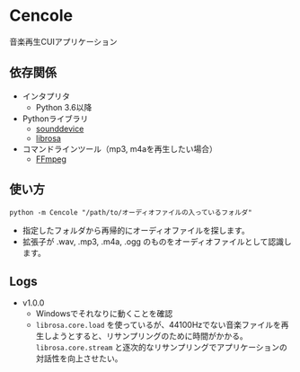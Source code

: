 # Cencole
音楽再生CUIアプリケーション

## 依存関係
- インタプリタ
	- Python 3.6以降
- Pythonライブラリ
	- [sounddevice](https://github.com/spatialaudio/python-sounddevice/)
	- [librosa](https://github.com/librosa/librosa)
- コマンドラインツール（mp3, m4aを再生したい場合）
	- [FFmpeg](http://ffmpeg.org/)

## 使い方
```
python -m Cencole "/path/to/オーディオファイルの入っているフォルダ"
```

- 指定したフォルダから再帰的にオーディオファイルを探します。
- 拡張子が .wav, .mp3, .m4a, .ogg のものをオーディオファイルとして認識します。



## Logs

- v1.0.0
	- Windowsでそれなりに動くことを確認
	- `librosa.core.load` を使っているが、44100Hzでない音楽ファイルを再生しようとすると、リサンプリングのために時間がかかる。`librosa.core.stream` と逐次的なリサンプリングでアプリケーションの対話性を向上させたい。